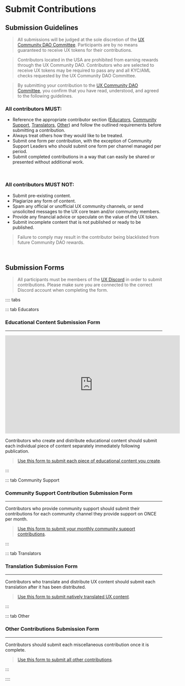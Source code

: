 # Submit Contributions

## Submission Guidelines

> All submissions will be judged at the sole discretion of the [UX Community DAO Committee](/governance/community-dao/overview.html#the-committee). Participants are by no means guaranteed to receive UX tokens for their contributions.

> Contributors located in the USA are prohibited from earning rewards through the UX Community DAO. Contributors who are selected to receive UX tokens may be required to pass any and all KYC/AML checks requested by the UX Community DAO Committee.

> By submitting your contribution to the [UX Community DAO Committee](/governance/community-dao/overview.html#the-committee), you confirm that you have read, understood, and agreed to the following guidelines.

### All contributors MUST:

- Reference the appropriate contributor section ([Educators](/governance/community-dao/educators), [Community Support](/governance/community-dao/community-support), [Translators](/governance/community-dao/translators), [Other](/governance/community-dao/other)) and follow the outlined requirements before submitting a contribution.
- Always treat others how they would like to be treated.
- Submit one form per contribution, with the exception of Community Support Leaders who should submit one form per channel managed per period.
- Submit completed contributions in a way that can easily be shared or presented without additional work.

<br>

### All contributors MUST NOT:

- Submit pre-existing content.
- Plagiarize any form of content.
- Spam any official or unofficial UX community channels, or send unsolicited messages to the UX core team and/or community members.
- Provide any financial advice or speculate on the value of the UX token.
- Submit incomplete content that is not published or ready to be published.

> Failure to comply may result in the contributor being blacklisted from future Community DAO rewards.

<br>

## Submission Forms

> All participants must be members of the [UX Discord](https://discord.gg/uxchain) in order to submit contributions. Please make sure you are connected to the correct Discord account when completing the form.

:::: tabs

::: tab Educators

### Educational Content Submission Form

---

<iframe width="560" height="315" src="https://www.youtube.com/embed/DzIiLYZuEQE" title="YouTube video player" frameborder="0" allow="accelerometer; autoplay; clipboard-write; encrypted-media; gyroscope; picture-in-picture" allowfullscreen></iframe>

Contributors who create and distribute educational content should submit each individual piece of content separately immediately following publication.

> [Use this form to submit each piece of educational content you create](https://dyno.gg/form/d8092e21).

:::

::: tab Community Support

### Community Support Contribution Submission Form

---

Contributors who provide community support should submit their contributions for each community channel they provide support on ONCE per month.

> [Use this form to submit your monthly community support contributions](https://dyno.gg/form/1e31964c).

:::

::: tab Translators

### Translation Submission Form

---

Contributors who translate and distribute UX content should submit each translation after it has been distributed.

> [Use this form to submit natively translated UX content](https://dyno.gg/form/a16fa490).

:::

::: tab Other

### Other Contributions Submission Form

---

Contributors should submit each miscellaneous contribution once it is complete.

> [Use this form to submit all other contributions](https://dyno.gg/form/6adc91d9).

:::

::::
